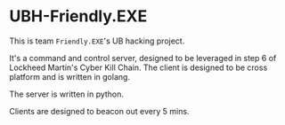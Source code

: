 # UBH-Friendly.EXE
This is team `Friendly.EXE`'s UB hacking project.

It's a command and control server, designed to be leveraged in step 6 of Lockheed Martin's Cyber Kill Chain. The client is designed to be cross platform and is written in golang. 

The server is written in python. 

Clients are designed to beacon out every 5 mins.
